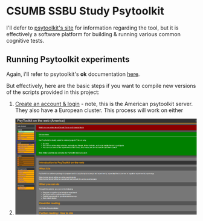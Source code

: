 # CSUMB SSBU Study Psytoolkit

I'll defer to [psytoolkit's site](https://www.psytoolkit.org/) for information regarding the tool, but it is effectively a software platform for building & running various common cognitive tests. 

## Running Psytoolkit experiments

Again, i'll refer to psytoolkit's **ok** documentation [here](https://www.psytoolkit.org/#_online_documentation). 

But effectively, here are the basic steps if you want to compile new versions of the scripts provided in this project:

1. [Create an account & login](https://us.psytoolkit.org/c/3.4.6/login) - note, this is the American psytoolkit server. They also have a European cluster. This process will work on either 

2. ![Create Experiment](./assets/psytoolkitCreateExp.PNG)